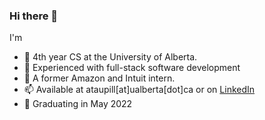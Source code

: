 ### Hi there 👋

I'm
- 🔭 4th year CS at the University of Alberta.
- 👯 Experienced with full-stack software development
- 🌱 A former Amazon and Intuit intern.
- 📫 Available at ataupill[at]ualberta[dot]ca or on [LinkedIn](https://www.linkedin.com/in/lidia-ataupillco/) 
- 🎊 Graduating in May 2022
